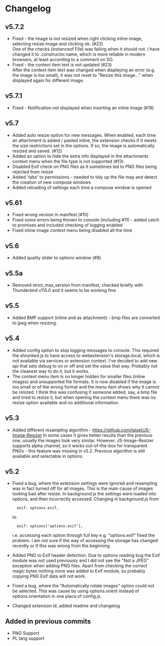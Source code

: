 # Changelog  

## v5.7.2

- Fixed - the image is not resized when right clicking inline image, selecting resize image and clicking ok. (#23)\
  One of the checks (instanceof File) was failing when it should not. I have changed it to .constructor.name, which is more reliable in modern browsers, at least according to a comment on SO.
- Fixed - the context item text is not updated (#23)\
  After the context item text was changed when displaying an error (e.g. the image is too small), it was not reset to "Resize this image..." when displayed again for different image.

## v5.7.1

- Fixed - Notification not displayed when inserting an inline image (#19)

## v5.7

- Added auto resize option for new messages. When enabled, each time an attachment is added / pasted inline, the extension checks if it meets the size restrictions set in the options. If so, the image is automatically resized and saved. (#12)
- Added an option to hide the extra info displayed in the attachments context menu when the file type is not supported (#13)
- Disabled Exif check on PNG files as it sometimes led to PNG files being rejected from resize
- Added 'tabs' to permissions - needed to tidy up the file map and detect the creation of new compose windows
- Added reloading of settings each time a compose window is opened
  
## v5.61

- Fixed wrong version in manifest (#10)
- Fixed some errors being thrown to console (including #11) - added catch to promises and included checking of logging enabled
- Fixed inline image context menu being disabled all the time

## v5.6

- Added quality slider to options window (#8)

## v5.5a

- Removed strict_max_version from manifest, checked briefly with Thunderbird v115.0 and it seems to be working fine

## v5.5

- Added BMP support (inline and as attachment) - bmp files are converted to jpeg when resizing.

## v5.4

- Added config option to stop logging messages to console. This required the shrunked.js to have access to webextension's storage.local, which is not available via services or extension context. I've decided to add new api that sets debug to on or off and set the value that way. Probably not the cleanest way to do it, but it works.
- The context menu item is no longer hidden for smaller files (inline images) and unsupported file formats. It is now disabled if the image is too small or of the wrong format and the menu item shows why it cannot be resized. I think this was confusing if someone added, say, a bmp file and tried to resize it, but when opening the context menu there was no resize option available and no additional information.

## v5.3

- Added different resampling algorithm - https://github.com/taisel/JS-Image-Resizer
  In some cases it gives better results than the previous one, usually the images look very similar. However, JS-Image-Resizer supports alpha channel, so it works out-of-the-box for transparent PNGs - this feature was missing in v5.2. Previous algorithm is still available and selectable in options.

## v5.2

- Fixed a bug, where the extension settings were ignored and resampling was in fact turned off for all images. This is the main cause of images looking bad after resize.
In background.js the settings were loaded into options, and then incorrectly accessed. Changing in background.js from

        exif: options.exif,
    to  

        exif: options['options.exif'],

    i.e. accessing each option through full key e.g. "options.exif" fixed the problem. I am not sure if the way of accessing the storage has changed recently or if this was wrong from the beginning
- Added PNG to Exif header detection. Due to options reading bug the Exif module was not used previously and I did not see the "Not a JPEG" exception when adding PNG files. Apart from checking the correct magic bytes nothing more was added to Exif module, so probably copying PNG Exif data will not work.
- Fixed a bug, where the "Automatically rotate images" option could not be selected. This was cause by using options.orient instead of options.orientation in one place of config.js.
- Changed extension id, added readme and changelog

## Added in previous commits

- PNG Support
- PL lang support
